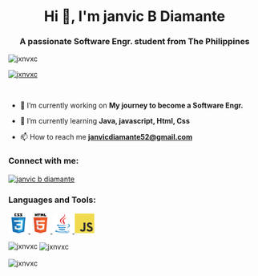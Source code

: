 <h1 align="center">Hi 👋, I'm janvic B Diamante</h1>
<h3 align="center">A passionate Software Engr. student from The Philippines</h3>

<p align="left"> <img src="https://komarev.com/ghpvc/?username=jxnvxc&label=Profile%20views&color=0e75b6&style=flat" alt="jxnvxc" /> </p>

<p align="left"> <a href="https://github.com/ryo-ma/github-profile-trophy"><img src="https://github-profile-trophy.vercel.app/?username=jxnvxc" alt="jxnvxc" /></a> </p>

<p align="left"> <a href="https://twitter.com/" target="blank"><img src="https://img.shields.io/twitter/follow/?logo=twitter&style=for-the-badge" alt="" /></a> </p>

- 🔭 I’m currently working on **My journey to become a Software Engr.**

- 🌱 I’m currently learning **Java, javascript, Html, Css**

- 📫 How to reach me **janvicdiamante52@gmail.com**

<h3 align="left">Connect with me:</h3>
<p align="left">
<a href="https://fb.com/janvic  diamante" target="blank"><img align="center" src="https://raw.githubusercontent.com/rahuldkjain/github-profile-readme-generator/master/src/images/icons/Social/facebook.svg" alt="janvic b diamante" height="30" width="40" /></a>
</p>

<h3 align="left">Languages and Tools:</h3>
<p align="left"> <a href="https://www.w3schools.com/css/" target="_blank" rel="noreferrer"> <img src="https://raw.githubusercontent.com/devicons/devicon/master/icons/css3/css3-original-wordmark.svg" alt="css3" width="40" height="40"/> </a> <a href="https://www.w3.org/html/" target="_blank" rel="noreferrer"> <img src="https://raw.githubusercontent.com/devicons/devicon/master/icons/html5/html5-original-wordmark.svg" alt="html5" width="40" height="40"/> </a> <a href="https://www.java.com" target="_blank" rel="noreferrer"> <img src="https://raw.githubusercontent.com/devicons/devicon/master/icons/java/java-original.svg" alt="java" width="40" height="40"/> </a> <a href="https://developer.mozilla.org/en-US/docs/Web/JavaScript" target="_blank" rel="noreferrer"> <img src="https://raw.githubusercontent.com/devicons/devicon/master/icons/javascript/javascript-original.svg" alt="javascript" width="40" height="40"/> </a> </p>

<p><img align="left" src="https://github-readme-stats.vercel.app/api/top-langs?username=jxnvxc&show_icons=true&locale=en&layout=compact" alt="jxnvxc" /></p>

<p>&nbsp;<img align="center" src="https://github-readme-stats.vercel.app/api?username=jxnvxc&show_icons=true&locale=en" alt="jxnvxc" /></p>

<p><img align="center" src="https://github-readme-streak-stats.herokuapp.com/?user=jxnvxc&" alt="jxnvxc" /></p>
